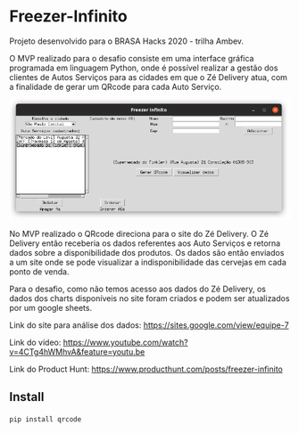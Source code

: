 # Freezer-Infinito
Projeto desenvolvido para o BRASA Hacks 2020 - trilha Ambev.

O MVP realizado para o desafio consiste em uma interface gráfica programada em linguagem Python, onde é possível realizar a gestão dos clientes de Autos Serviços para as cidades em que o Zé Delivery atua, com a finalidade de gerar um QRcode para cada Auto Serviço.

![GitHub Logo](/images/interface_mvp.png)

No MVP realizado o QRcode direciona para o site do Zé Delivery. O Zé Delivery então receberia os dados referentes aos Auto Serviços e retorna dados sobre a disponibilidade dos produtos. Os dados são então enviados a um site onde se pode visualizar a indisponibilidade das cervejas em cada ponto de venda.

Para o desafio, como não temos acesso aos dados do Zé Delivery, os dados dos charts disponíveis no site foram criados e podem ser atualizados por um google sheets.

Link do site para análise dos dados:
https://sites.google.com/view/equipe-7

Link do vídeo:
https://www.youtube.com/watch?v=4CTg4hWMhvA&feature=youtu.be

Link do Product Hunt:
https://www.producthunt.com/posts/freezer-infinito

## Install

`pip install qrcode`
